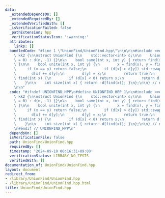 ```yaml
---
data:
  _extendedDependsOn: []
  _extendedRequiredBy: []
  _extendedVerifiedWith: []
  _isVerificationFailed: false
  _pathExtension: hpp
  _verificationStatusIcon: ':warning:'
  attributes:
    links: []
  bundledCode: "#line 1 \"UnionFind/UnionFind.hpp\"\n\n\n\n#include <vector>\n\nnamespace\
    \ kk2 {\n\nstruct UnionFind {\n    std::vector<int> d;\n\n    UnionFind(int n\
    \ = 0) : d(n, -1) {}\n\n    bool same(int x, int y) { return find(x) == find(y);\
    \ }\n\n    bool unite(int x, int y) {\n        x = find(x), y = find(y);\n   \
    \     if (x == y) return false;\n        if (d[x] > d[y]) std::swap(x, y);\n \
    \       d[x] += d[y];\n        d[y] = x;\n        return true;\n    }\n\n    int\
    \ find(int x) {\n        if (d[x] < 0) return x;\n        return d[x] = find(d[x]);\n\
    \    }\n\n    int size(int x) { return -d[find(x)]; }\n};\n\n} // namespace kk2\n\
    \n\n"
  code: "#ifndef UNIONFIND_HPP\n#define UNIONFIND_HPP 1\n\n#include <vector>\n\nnamespace\
    \ kk2 {\n\nstruct UnionFind {\n    std::vector<int> d;\n\n    UnionFind(int n\
    \ = 0) : d(n, -1) {}\n\n    bool same(int x, int y) { return find(x) == find(y);\
    \ }\n\n    bool unite(int x, int y) {\n        x = find(x), y = find(y);\n   \
    \     if (x == y) return false;\n        if (d[x] > d[y]) std::swap(x, y);\n \
    \       d[x] += d[y];\n        d[y] = x;\n        return true;\n    }\n\n    int\
    \ find(int x) {\n        if (d[x] < 0) return x;\n        return d[x] = find(d[x]);\n\
    \    }\n\n    int size(int x) { return -d[find(x)]; }\n};\n\n} // namespace kk2\n\
    \n#endif // UNIONFIND_HPP\n"
  dependsOn: []
  isVerificationFile: false
  path: UnionFind/UnionFind.hpp
  requiredBy: []
  timestamp: '2024-09-10 08:16:31+09:00'
  verificationStatus: LIBRARY_NO_TESTS
  verifiedWith: []
documentation_of: UnionFind/UnionFind.hpp
layout: document
redirect_from:
- /library/UnionFind/UnionFind.hpp
- /library/UnionFind/UnionFind.hpp.html
title: UnionFind/UnionFind.hpp
---
```

